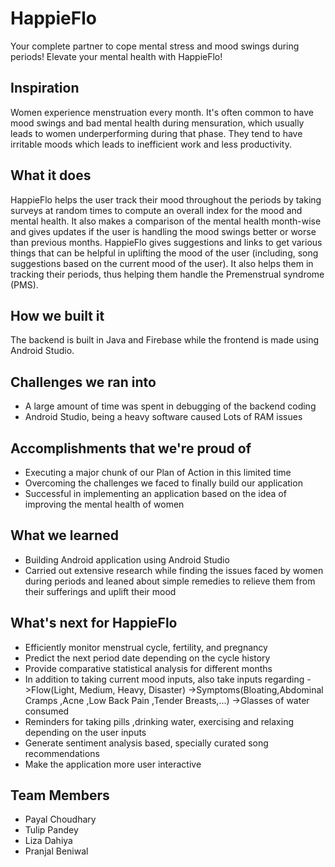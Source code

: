 # HappieFlo

Your complete partner to cope mental stress and mood swings during periods! Elevate your mental health with HappieFlo!

## Inspiration
Women experience menstruation every month. It's often common to have mood swings and bad mental health during mensuration, which usually leads to women underperforming during that phase. They tend to have irritable moods which leads to inefficient work and less productivity.

## What it does
HappieFlo helps the user track their mood throughout the periods by taking surveys at random times to compute an overall index for the mood and mental health. It also makes a comparison of the mental health month-wise and gives updates if the user is handling the mood swings better or worse than previous months. HappieFlo gives suggestions and links to get various things that can be helpful in uplifting the mood of the user (including, song suggestions based on the current mood of the user). It also helps them in tracking their periods, thus helping them handle the Premenstrual syndrome (PMS).

## How we built it
The backend is built in Java and Firebase while the frontend is made using Android Studio.

## Challenges we ran into
- A large amount of time was spent in debugging of the backend coding
- Android Studio, being a heavy software caused Lots of RAM issues

## Accomplishments that we're proud of
- Executing a major chunk of our Plan of Action in this limited time
- Overcoming the challenges we faced to finally build our application
- Successful in implementing an application based on the idea of improving the mental health of women

## What we learned
- Building Android application using Android Studio
- Carried out extensive research while finding the issues faced by women during periods and leaned about simple remedies to relieve them from their sufferings and uplift their mood

## What's next for HappieFlo
- Efficiently monitor menstrual cycle, fertility, and pregnancy
- Predict the next period date depending on the cycle history
- Provide comparative statistical analysis for different months
- In addition to taking current mood inputs, also take inputs regarding
->Flow(Light, Medium, Heavy, Disaster)
->Symptoms(Bloating,Abdominal Cramps ,Acne ,Low Back Pain ,Tender Breasts,...)
->Glasses of water consumed
- Reminders for taking pills ,drinking water, exercising and relaxing depending on the user inputs
- Generate sentiment analysis based, specially curated song recommendations
- Make the application more user interactive

## Team Members
- Payal Choudhary
- Tulip Pandey
- Liza Dahiya
- Pranjal Beniwal

